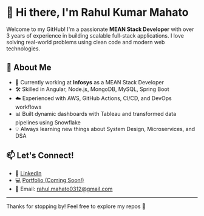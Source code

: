 # 👋 Hi there, I'm Rahul Kumar Mahato

Welcome to my GitHub! I'm a passionate **MEAN Stack Developer** with over 3 years of experience in building scalable full-stack applications. I love solving real-world problems using clean code and modern web technologies.

## 🧠 About Me
- 🔭 Currently working at **Infosys** as a MEAN Stack Developer
- 🛠️ Skilled in Angular, Node.js, MongoDB, MySQL, Spring Boot
- ☁️ Experienced with AWS, GitHub Actions, CI/CD, and DevOps workflows
- 📊 Built dynamic dashboards with Tableau and transformed data pipelines using Snowflake
- 💡 Always learning new things about System Design, Microservices, and DSA

## 📫 Let's Connect!
- 💼 [LinkedIn](https://linkedin.com/in/rahulkumarmahato)
- 💻 [Portfolio (Coming Soon!)]()
- 📧 Email: rahul.mahato0312@gmail.com

---

Thanks for stopping by! Feel free to explore my repos 🚀
